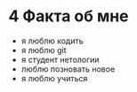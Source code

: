 # 4 Факта об мне

- я люблю кодить
- я люблю git
- я студент нетологии
- люблю позновать новое
- я люблю учиться